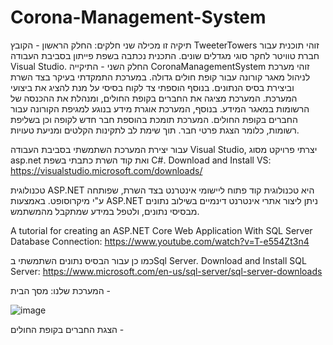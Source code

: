 # Corona-Management-System
תיקיה זו מכילה שני חלקים: 
החלק הראשון - הקובץ TweeterTowers זוהי תוכנית עבור חברת טוויטר לחקר סוגי מגדלים שונים. התכנית נכתבה בשפת פייתון בסביבת העבודה Visual Studio. 
החלק השני - התיקייה CoronaManagementSystem זוהי מערכת לניהול מאגר קורונה עבור קופת חולים גדולה. במערכת התמקדתי בעיקר בצד השרת וביצירת בסיס הנתונים. בנוסף הוספתי צד לקוח בסיסי על מנת להציג את ביצועי המערכת. המערכת מציגה את החברים בקופת החולים, ומנהלת את ההכנסה של הרשומות במאגר המידע. בנוסף, המערכת אוגרת מידע בנוגע למגיפת הקורונה עבור החברים בקופת החולים. 
המערכת תומכת בהוספת חבר חדש לקופה וכן בשליפת רשומות, כלומר הצגת פרטי חבר. תוך שימת לב לתקינות הקלטים ומניעת טעויות. 

עבור יצירת המערכת השתמשתי בסביבת העבודה Visual Studio, יצרתי פרויקט מסוג asp.net ואת קוד השרת כתבתי בשפת C#. 
Download and Install VS:
https://visualstudio.microsoft.com/downloads/

טכנולוגית ASP.NET היא טכנולוגית קוד פתוח ליישומי אינטרנט בצד השרת, שפותחה ע"י מיקרוסופט. באמצעות ASP.NET ניתן ליצור אתרי אינטרנט דינמיים בשילוב נתונים מבסיסי נתונים, ולטפל במידע שמתקבל מהמשתמש. 

A tutorial for creating an ASP.NET Core Web Application With SQL Server Database Connection:
https://www.youtube.com/watch?v=T-e554Zt3n4


כמו כן עבור הבסיס נתונים השתמשתי בSql Server.
Download and Install SQL Server:
https://www.microsoft.com/en-us/sql-server/sql-server-downloads

המערכת שלנו: 
מסך הבית - 

![image](https://github.com/ShaynaShaw/Corona-Management-System/assets/57362183/c572b0c7-bc2d-45b7-904c-870569a0897a)

הצגת החברים בקופת החולים - 

